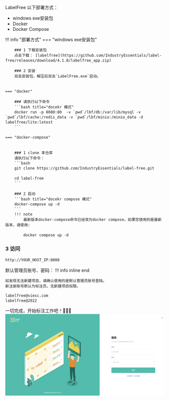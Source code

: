 <!-- ---
hide:
  - navigation
--- -->

LabelFree 以下部署方式：

- windows exe安装包
- Docker
- Docker Compose

!!! info "部署方式"
    === "windows exe安装包"
        
        ### 1 下载安装包
        点击下载： [labelfree](https://github.com/IndustryEssentials/label-free/releases/download/4.1.0/labelfree_app.zip)
        
        ### 2 安装
        双击安装包，解压后双击`LabelFree.exe`启动。


    === "docker"

        ### 请执行以下命令
        ```bash title="docekr 模式"
        docker run -p 8080:80  -v `pwd`/lbf/db:/var/lib/mysql -v `pwd`/lbf/cache:/redis_data -v `pwd`/lbf/minio:/minio_data -d labelfree/lite:latest
        ```
        
    === "docker-compose"


        ### 1 clone 本仓库
        请执行以下命令：
        ```bash
        git clone https://github.com/IndustryEssentials/label-free.git

        cd label-free
        ```

        ### 2 启动
        ```bash title="docekr compose 模式"
        docker-compose up -d
        ```
        !!! note
            最新版本docker-compose命令已经改为docker compose，如果您使用的是最新版本，请使用:
            
            docker compose up -d



### 3 访问

```bash
http://YOUR_HOST_IP:8080
```

默认管理员账号、密码：
!!! info inline end

    如发现无法新建项目，请确认使用的是默认管理员账号登陆。
    新注册账号默认为标注员，无新建项目权限。

```
labelfree@viesc.com
labelfree@2022
```

一切完成，开始标注工作吧！🍻🍻🍻
![](./../assets/images/5yaj3f.png)
